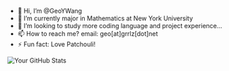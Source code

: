<!--## Hi there 👋-->

<!--
**GeoYWang/GeoYWang** is a ✨ _special_ ✨ repository because its `README.md` (this file) appears on your GitHub profile.

Here are some ideas to get you started:

- 🔭 I’m currently working on ...
- 🌱 I’m currently learning ...
- 👯 I’m looking to collaborate on ...
- 🤔 I’m looking for help with ...
- 💬 Ask me about ...
- 📫 How to reach me: ...
- 😄 Pronouns: ...
- ⚡ Fun fact: ...
-->

- 👋 Hi, I’m @GeoYWang
- 🌱 I’m currently major in Mathematics at New York University
- 💞️ I’m looking to study more coding language and project experience...
- 📫 How to reach me? email: geo[at]grrlz[dot]net
- ⚡ Fun fact: Love Patchouli!

![Your GitHub Stats](https://github-readme-stats.vercel.app/api/top-langs/?username=GeoYWang&layout=pie&theme=tokyonight&langs_count=8)

<!---
AcideFluorhydrique/AcideFluorhydrique is a ✨ special ✨ repository because its `README.md` (this file) appears on your GitHub profile.
You can click the Preview link to take a look at your changes.
--->
